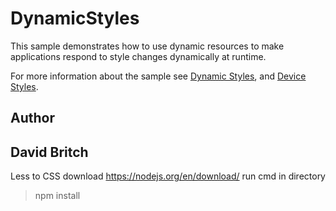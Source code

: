 DynamicStyles
=============

This sample demonstrates how to use dynamic resources to make applications respond to style changes dynamically at runtime.

For more information about the sample see [Dynamic Styles](http://developer.xamarin.com/guides/xamarin-forms/user-interface/styles/dynamic/), and [Device Styles](http://developer.xamarin.com/guides/xamarin-forms/user-interface/styles/device/).

Author
------

David Britch
------------------------------
Less to CSS
download https://nodejs.org/en/download/
run cmd in directory
>npm install  
